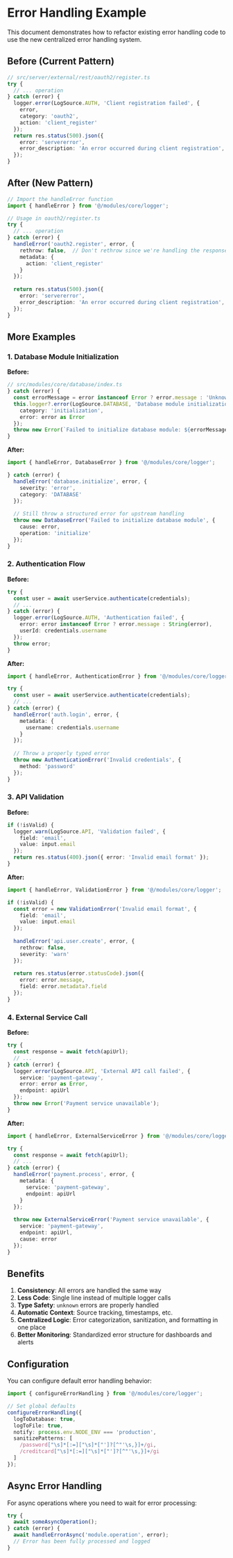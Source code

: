 # Error Handling Example

This document demonstrates how to refactor existing error handling code to use the new centralized error handling system.

## Before (Current Pattern)

```typescript
// src/server/external/rest/oauth2/register.ts
try {
  // ... operation
} catch (error) {
  logger.error(LogSource.AUTH, 'Client registration failed', {
    error,
    category: 'oauth2',
    action: 'client_register'
  });
  return res.status(500).json({
    error: 'servererror',
    error_description: 'An error occurred during client registration',
  });
}
```

## After (New Pattern)

```typescript
// Import the handleError function
import { handleError } from '@/modules/core/logger';

// Usage in oauth2/register.ts
try {
  // ... operation
} catch (error) {
  handleError('oauth2.register', error, {
    rethrow: false,  // Don't rethrow since we're handling the response
    metadata: {
      action: 'client_register'
    }
  });
  
  return res.status(500).json({
    error: 'servererror',
    error_description: 'An error occurred during client registration',
  });
}
```

## More Examples

### 1. Database Module Initialization

**Before:**
```typescript
// src/modules/core/database/index.ts
} catch (error) {
  const errorMessage = error instanceof Error ? error.message : 'Unknown error';
  this.logger?.error(LogSource.DATABASE, 'Database module initialization failed', {
    category: 'initialization',
    error: error as Error
  });
  throw new Error(`Failed to initialize database module: ${errorMessage}`);
}
```

**After:**
```typescript
import { handleError, DatabaseError } from '@/modules/core/logger';

} catch (error) {
  handleError('database.initialize', error, {
    severity: 'error',
    category: 'DATABASE'
  });
  
  // Still throw a structured error for upstream handling
  throw new DatabaseError('Failed to initialize database module', {
    cause: error,
    operation: 'initialize'
  });
}
```

### 2. Authentication Flow

**Before:**
```typescript
try {
  const user = await userService.authenticate(credentials);
  // ...
} catch (error) {
  logger.error(LogSource.AUTH, 'Authentication failed', {
    error: error instanceof Error ? error.message : String(error),
    userId: credentials.username
  });
  throw error;
}
```

**After:**
```typescript
import { handleError, AuthenticationError } from '@/modules/core/logger';

try {
  const user = await userService.authenticate(credentials);
  // ...
} catch (error) {
  handleError('auth.login', error, {
    metadata: {
      username: credentials.username
    }
  });
  
  // Throw a properly typed error
  throw new AuthenticationError('Invalid credentials', {
    method: 'password'
  });
}
```

### 3. API Validation

**Before:**
```typescript
if (!isValid) {
  logger.warn(LogSource.API, 'Validation failed', {
    field: 'email',
    value: input.email
  });
  return res.status(400).json({ error: 'Invalid email format' });
}
```

**After:**
```typescript
import { handleError, ValidationError } from '@/modules/core/logger';

if (!isValid) {
  const error = new ValidationError('Invalid email format', {
    field: 'email',
    value: input.email
  });
  
  handleError('api.user.create', error, {
    rethrow: false,
    severity: 'warn'
  });
  
  return res.status(error.statusCode).json({ 
    error: error.message,
    field: error.metadata?.field 
  });
}
```

### 4. External Service Call

**Before:**
```typescript
try {
  const response = await fetch(apiUrl);
  // ...
} catch (error) {
  logger.error(LogSource.API, 'External API call failed', {
    service: 'payment-gateway',
    error: error as Error,
    endpoint: apiUrl
  });
  throw new Error('Payment service unavailable');
}
```

**After:**
```typescript
import { handleError, ExternalServiceError } from '@/modules/core/logger';

try {
  const response = await fetch(apiUrl);
  // ...
} catch (error) {
  handleError('payment.process', error, {
    metadata: {
      service: 'payment-gateway',
      endpoint: apiUrl
    }
  });
  
  throw new ExternalServiceError('Payment service unavailable', {
    service: 'payment-gateway',
    endpoint: apiUrl,
    cause: error
  });
}
```

## Benefits

1. **Consistency**: All errors are handled the same way
2. **Less Code**: Single line instead of multiple logger calls
3. **Type Safety**: `unknown` errors are properly handled
4. **Automatic Context**: Source tracking, timestamps, etc.
5. **Centralized Logic**: Error categorization, sanitization, and formatting in one place
6. **Better Monitoring**: Standardized error structure for dashboards and alerts

## Configuration

You can configure default error handling behavior:

```typescript
import { configureErrorHandling } from '@/modules/core/logger';

// Set global defaults
configureErrorHandling({
  logToDatabase: true,
  logToFile: true,
  notify: process.env.NODE_ENV === 'production',
  sanitizePatterns: [
    /password["\s]*[:=]["\s]*["']?[^"'\s,}]+/gi,
    /creditcard["\s]*[:=]["\s]*["']?[^"'\s,}]+/gi
  ]
});
```

## Async Error Handling

For async operations where you need to wait for error processing:

```typescript
try {
  await someAsyncOperation();
} catch (error) {
  await handleErrorAsync('module.operation', error);
  // Error has been fully processed and logged
}
```